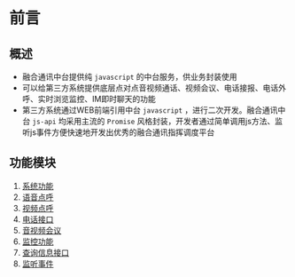 # 前言
## 概述
- 融合通讯中台提供纯 `javascript` 的中台服务，供业务封装使用
- 可以给第三方系统提供底层点对点音视频通话、视频会议、电话接报、电话外呼、实时浏览监控、IM即时聊天的功能
- 第三方系统通过WEB前端引用中台 `javascript` ，进行二次开发。融合通讯中台 `js-api` 均采用主流的 `Promise` 风格封装，开发者通过简单调用js方法、监听js事件方便快速地开发出优秀的融合通讯指挥调度平台

## 功能模块

1. [系统功能](../接口/系统/实例化#实例化)
2. [语音点呼](#BjUlG)
3. [视频点呼](#uo6OV)
4. [电话接口](#rFZ6S)
5. [音视频会议](#xHRiG)
6. [监控功能](#ftwZf)
7. [查询信息接口](#lnhxH)
8. [监听事件](#bASQz)
